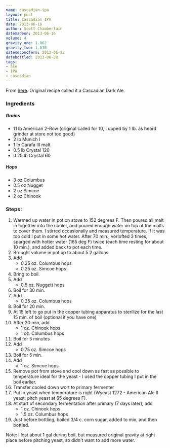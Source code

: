 ```yaml
---
name: cascadian-ipa
layout: post
title: Cascadian IPA 
date: 2013-06-16
author: Scott Chamberlain
datemadeon: 2013-06-16
volume: 4
gravity_one: 1.062
gravity_two: 1.010
datesecondferm: 2013-06-22
datebottled: 2013-06-28
tags: 
- ale
- IPA
- cascadian
---
```


From [here](http://forum.northernbrewer.com/viewtopic.php?f=1&t=109879). Original recipe called it a Cascadian Dark Ale.

### Ingredients

##### Grains

+ 11 lb American 2-Row (original called for 10, I upped by 1 lb. as heard grinder at store not too good)
+ 2 lb Munich I 
+ 1 lb Carafa III malt
+ 0.5 lb Crystal 120 
+ 0.25 lb Crystal 60

##### Hops
+ 3 oz Columbus 
+ 0.5 oz Nugget 
+ 2 oz Simcoe 
+ 2 oz Chinook 

### Steps:

1. Warmed up water in pot on stove to 152 degrees F. Then poured all malt in together into the cooler, and poured enough water on top of the malts to cover them.  I stirred occasionally and measured temperature. If it was too cold I put in some hot water.  After 70 min., vorlofted 3 times, sparged with hotter water (165 deg F) twice (each time resting for about 10 min.), and added back to pot each time. 
2. Brought volume in pot up to about 5.2 gallons. 
3. Add 
	+ 0.25 oz. Columbus hops 
	+ 0.25 oz. Simcoe hops
3. Bring to boil.
3. Add 
	+ 0.5 oz. Nuggett hops
4. Boil for 30 min.
5. Add 
	+ 0.25 oz. Columbus hops
6. Boil for 20 min.
7. At 15 left to go put in the copper tubing apparatus to sterilize for the last 15 min. of boil (optional if you have one)
8. After 20 min, add
	+ 1 oz. Chinook hops
	+ 1 oz. Columbus hops
9. Boil for 5 minutes
10. Add
	+ 0.75 oz. Simcoe hops
11. Boil for 5 min.
12. Add 
	+ 1 oz. Simcoe hops
12. Remove pot from stove and cool down as fast as possible to temperature ideal for the yeast - I used the copper tubing I put in the boil earlier.
13. Transfer cooled down wort to primary fermenter
14. Put in yeast when temperature is right (Wyeast 1272 - American Ale II yeast, pitch yeast at 65 degrees F).
15. At start of secondary fermentation after primary (7 days later), add
	+ 1 oz. Chinook hops
	+ 1.5 oz. Columbus hops
16. Just before bottling, boiled 3/4 c. corn sugar, added to mix, and then bottled. 

Note: I lost about 1 gal during boil, but measured original gravity at right place before pitching yeast, so didn't want to add more water. 
